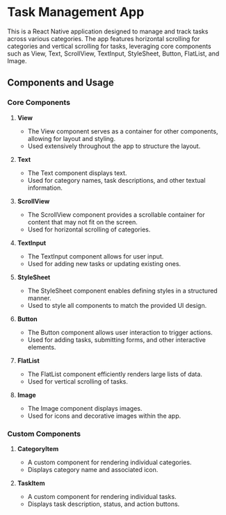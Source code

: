 # Task Management App

This is a React Native application designed to manage and track tasks across various categories. The app features horizontal scrolling for categories and vertical scrolling for tasks, leveraging core components such as View, Text, ScrollView, TextInput, StyleSheet, Button, FlatList, and Image.


## Components and Usage

### Core Components

1. **View**
   - The View component serves as a container for other components, allowing for layout and styling.
   - Used extensively throughout the app to structure the layout.

2. **Text**
   - The Text component displays text.
   - Used for category names, task descriptions, and other textual information.

3. **ScrollView**
   - The ScrollView component provides a scrollable container for content that may not fit on the screen.
   - Used for horizontal scrolling of categories.

4. **TextInput**
   - The TextInput component allows for user input.
   - Used for adding new tasks or updating existing ones.

5. **StyleSheet**
   - The StyleSheet component enables defining styles in a structured manner.
   - Used to style all components to match the provided UI design.

6. **Button**
   - The Button component allows user interaction to trigger actions.
   - Used for adding tasks, submitting forms, and other interactive elements.

7. **FlatList**
   - The FlatList component efficiently renders large lists of data.
   - Used for vertical scrolling of tasks.

8. **Image**
   - The Image component displays images.
   - Used for icons and decorative images within the app.


### Custom Components

1. **CategoryItem**
   - A custom component for rendering individual categories.
   - Displays category name and associated icon.

2. **TaskItem**
   - A custom component for rendering individual tasks.
   - Displays task description, status, and action buttons.
